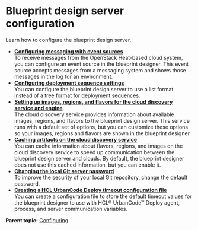# Blueprint design server configuration

Learn how to configure the blueprint design server.

-   **[Configuring messaging with event sources](../../com.ibm.udeploy.admin.doc/topics/messaging_ov.md)**  
To receive messages from the OpenStack Heat-based cloud system, you can configure an event source in the blueprint designer. This event source accepts messages from a messaging system and shows those messages in the log for an environment.
-   **[Configuring deployment sequence settings](../../com.ibm.udeploy.admin.doc/topics/config_deploy_sequence.md)**  
You can configure the blueprint design server to use a list format instead of a tree format for deployment sequences.
-   **[Setting up images, regions, and flavors for the cloud discovery service and engine](../../com.ibm.edt.doc/topics/cds_configure.md)**  
The cloud discovery service provides information about available images, regions, and flavors to the blueprint design server. This service runs with a default set of options, but you can customize these options so your images, regions and flavors are shown in the blueprint designer.
-   **[Caching artifacts on the cloud discovery service](../../com.ibm.edt.doc/topics/cds_cache.md)**  
You can cache information about flavors, regions, and images on the cloud discovery service to speed up communication between the blueprint design server and clouds. By default, the blueprint designer does not use this cached information, but you can enable it.
-   **[Changing the local Git server password](../../com.ibm.edt.doc/topics/blueprint_gitblit.md)**  
To improve the security of your local Git repository, change the default password.
-   **[Creating a HCL UrbanCode Deploy timeout configuration file](../../com.ibm.edt.doc/topics/timeout_config.md)**  
You can create a configuration file to store the default timeout values for the blueprint designer to use with HCL® UrbanCode™ Deploy agent, process, and server communication variables.

**Parent topic:** [Configuring](../../com.ibm.udeploy.doc/topics/c_node_configuring.md)

